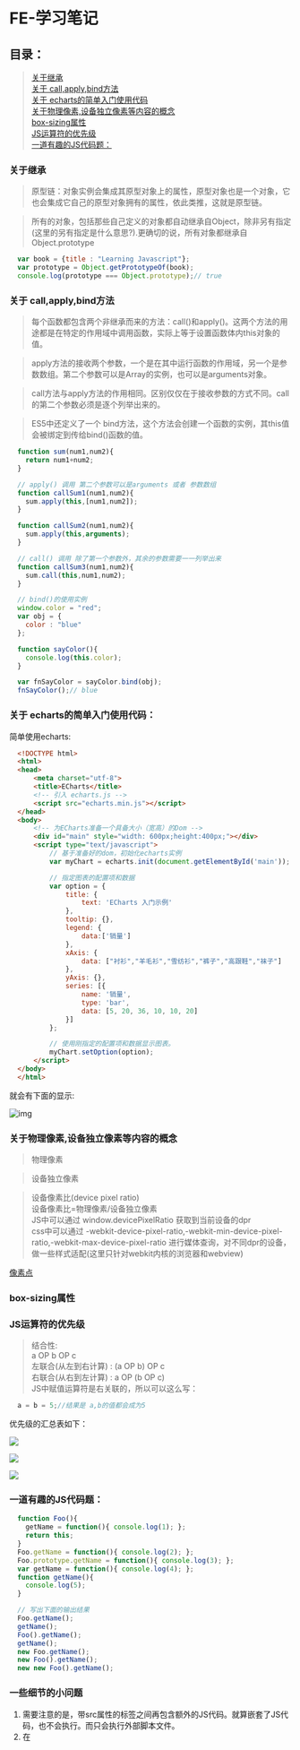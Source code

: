 # FE-学习笔记  

## 目录：
> [关于继承](#inheritance)  
> [关于 call,apply,bind方法](#call_apply_bind)  
> [关于 echarts的简单入门使用代码](#about_echarts)  
> [关于物理像素,设备独立像素等内容的概念](#about_pixel)  
> [box-sizing属性](#box_sizing)  
> [JS运算符的优先级](#operator)  
> [一道有趣的JS代码题：](#js_problem_1)

### <span id="inheritance">关于继承 </span>

> 原型链：对象实例会集成其原型对象上的属性，原型对象也是一个对象，它也会集成它自己的原型对象拥有的属性，依此类推，这就是原型链。  

> 所有的对象，包括那些自己定义的对象都自动继承自Object，除非另有指定(这里的另有指定是什么意思?).更确切的说，所有对象都继承自 Object.prototype  

```javascript  
  var book = {title : "Learning Javascript"};
  var prototype = Object.getPrototypeOf(book);
  console.log(prototype === Object.prototype);// true
```  

### <span id="call_apply_bind">关于 call,apply,bind方法</span>  

> 每个函数都包含两个非继承而来的方法：call()和apply()。这两个方法的用途都是在特定的作用域中调用函数，实际上等于设置函数体内this对象的值。  

> apply方法的接收两个参数，一个是在其中运行函数的作用域，另一个是参数数组。第二个参数可以是Array的实例，也可以是arguments对象。  

> call方法与apply方法的作用相同。区别仅仅在于接收参数的方式不同。call的第二个参数必须是逐个列举出来的。  

> ES5中还定义了一个 bind方法，这个方法会创建一个函数的实例，其this值会被绑定到传给bind()函数的值。

```javascript
  function sum(num1,num2){
    return num1+num2;
  }

  // apply() 调用 第二个参数可以是arguments 或者 参数数组
  function callSum1(num1,num2){
    sum.apply(this,[num1,num2]);
  }

  function callSum2(num1,num2){
    sum.apply(this,arguments);
  }

  // call() 调用 除了第一个参数外，其余的参数需要一一列举出来
  function callSum3(num1,num2){
    sum.call(this,num1,num2);
  }

  // bind()的使用实例
  window.color = "red";
  var obj = {
    color : "blue"
  };

  function sayColor(){
    console.log(this.color);
  }

  var fnSayColor = sayColor.bind(obj);
  fnSayColor();// blue
```  

### <span id="about_echarts">关于 echarts的简单入门使用代码：</span>   

简单使用echarts:  

```html
  <!DOCTYPE html>
  <html>
  <head>
      <meta charset="utf-8">
      <title>ECharts</title>
      <!-- 引入 echarts.js -->
      <script src="echarts.min.js"></script>
  </head>
  <body>
      <!-- 为ECharts准备一个具备大小（宽高）的Dom -->
      <div id="main" style="width: 600px;height:400px;"></div>
      <script type="text/javascript">
          // 基于准备好的dom，初始化echarts实例
          var myChart = echarts.init(document.getElementById('main'));

          // 指定图表的配置项和数据
          var option = {
              title: {
                  text: 'ECharts 入门示例'
              },
              tooltip: {},
              legend: {
                  data:['销量']
              },
              xAxis: {
                  data: ["衬衫","羊毛衫","雪纺衫","裤子","高跟鞋","袜子"]
              },
              yAxis: {},
              series: [{
                  name: '销量',
                  type: 'bar',
                  data: [5, 20, 36, 10, 10, 20]
              }]
          };

          // 使用刚指定的配置项和数据显示图表。
          myChart.setOption(option);
      </script>
  </body>
  </html>
```  

就会有下面的显示:  

![img](http://p1.bqimg.com/567571/338ce06a302e95f6.png)  

### <span id="about_pixel">关于物理像素,设备独立像素等内容的概念</span>  
> 物理像素  

> 设备独立像素  

> 设备像素比(device pixel ratio)  
> 设备像素比=物理像素/设备独立像素  
> JS中可以通过 window.devicePixelRatio 获取到当前设备的dpr  
> css中可以通过 -webkit-device-pixel-ratio,-webkit-min-device-pixel-ratio,-webkit-max-device-pixel-ratio 进行媒体查询，对不同dpr的设备，做一些样式适配(这里只针对webkit内核的浏览器和webview)  

[像素点](http://www.html-js.com/article/Mobile-terminal-H5-mobile-terminal-HD-multi-screen-adaptation-scheme%203041)  

### <span id="box_sizing">box-sizing属性</span>  

### <span id="operator">JS运算符的优先级</span>  
> 结合性:  
a OP b OP c  
左联合(从左到右计算) : (a OP b) OP c  
右联合(从右到左计算) : a OP (b OP c)  
JS中赋值运算符是右关联的，所以可以这么写：  
```javascript
  a = b = 5;//结果是 a,b的值都会成为5
```  

优先级的汇总表如下：

![](http://p1.bqimg.com/567571/1744004bd4096de5.png)  

![](http://p1.bqimg.com/567571/a9879812e0ade85e.png)  

![](http://p1.bpimg.com/567571/d86c2b0a3d7f9811.png)  


### <span id="js_problem_1">一道有趣的JS代码题：</span>  
```javascript
  function Foo(){
    getName = function(){ console.log(1); };
    return this;
  }
  Foo.getName = function(){ console.log(2); };
  Foo.prototype.getName = function(){ console.log(3); };
  var getName = function(){ console.log(4); };
  function getName(){
    console.log(5);
  }

  // 写出下面的输出结果
  Foo.getName();
  getName();
  Foo().getName();
  getName();
  new Foo.getName();
  new Foo().getName();
  new new Foo().getName();
```  

### <span id="someNotes">一些细节的小问题</span>  
1. 需要注意的是，带src属性的<script>元素不应该在其<script>和</script>标签之间再包含额外的JS代码。就算嵌套了JS代码，也不会执行。而只会执行外部脚本文件。  
2. 在<script>元素中设置defer属性，相当于告诉浏览器立即下载，但延迟执行  

### 关于ES6的新特性：  
1. let,const,以及块级作用域：  
> const比较好理解，用于定义常量  
> 箭头函数语言简洁的特点使其特别适合用於单行回调函数的定义  

2. 模板字符串：  
> 两大特点：
> - 支持变量注入  
> - 支持换行  

3. 对象字面量扩展语法:  
> 方法属性省略 function  
> 支持 __proto__ 注入  
> 同名方法属性省略语法  
> 可以动态计算的属性名称  

4. 表达式解构  

### box-sizing属性：  
> border-box情况下，元素的内边距和边框不会影响元素的宽度  
> content-box情况下，元素的内边距和边框会影响元素的宽度  

### column-count和column-gap属性  

![](http://p1.bqimg.com/567571/083163c954f0aa4b.png)  

### 深浅拷贝一个对象  
> 浅拷贝一个对象，只拷贝一个对象的顶层的非object对象  
> 深拷贝一个对象，会一层一层拷贝直到最底层  
> jquery提供一个 extend方法可以实现浅拷贝和深拷贝:  
> 1.浅拷贝:  

```javascript
  var newObj = jQuery.extend({},oldObj);
```  

> 2.深拷贝:  

```javascript
  var newObj = jQuery.extend(true,{},oldObj);
```  


### 闭包常见用法:  
Modules,模块化。模块化能够让我们定义私有的实现细节(包括变量和方法)，使他们可以不受外部环境的污染，当然同时还能对外提供API接口。  

代码示例：  

```javascript
  function User(){
    var username,password;// 闭包

    function doLogin(user,pw){
      username = user;
      password = pw;
      // 执行剩余的登录操作
    }

    var publicAPI = {
      login : doLogin
    };

    // 放回公共的API
    return publicAPI;
  }

  // 创建一个 'User' 模块的实例
  var fred = User();
  fred.login("fred","12kelvin34");
```  

以上为什么不是用 new User()而是直接用 User()，原因在于这里的User并不是作为一个类的存在，而仅仅只是一个方法而已，所以在此是直接调用这个方法，而不是用new去实例化一个对象。用new不适合，也会浪费资源  

### 记录一个题目：  
写一个traverse函数,输出所有页面中宽度和高度大于50像素的节点:  

```javascript
  function traverse(node){
    // 利用到了递归遍历子节点
    var result = [];
    node = node || document.body;
    if(node.style){
      var width = parseInt(node.style.width) || 0;
      var height = parseInt(node.style.height) || 0;
      if(width>50 && height>50){
        result.push(node);
      }
    }
    var childNodes = node.childNodes;
    if(childNodes.length>0){
      for(var i=0;i<childNodes.length;i++){
        var tempNode = childNodes[i];
        result = result.concat(traverse(tempNode));
      }
    }
    return result;
  }

```

### 关于二叉树的前序遍历和中序遍历的JAVA实现:  

```java
  /**
   * Definition for a binary tree node.
   * public class TreeNode {
   *     int val;
   *     TreeNode left;
   *     TreeNode right;
   *     TreeNode(int x) { val = x; }
   * }
   */
   public class Solution{
     //  前序遍历
     public List<Integer> preorderTraversal(TreeNode root){
       List<Integer> list = new ArrayList<>();
       Stack<ListNode> stack = new Stack<>();
       while(root != null || !stack.empty()){
         while(root != null){
           list.add(root.val);
           stack.push(root);
           root = root.left;
         }
         root = stack.pop();
         root = root.right;
       }
       return list;
     }

    //  中序遍历
    public List<Integer> inorderTraversal(TreeNode root){
      List<Integer> list = new ArrayList<>();
      Stack<ListNode> stack = new Stack<>();
      while(root != null || !stack.empty()){
        while(root != null){
          stack.push(root);
          root = root.left;
        }
        root = stack.pop();
        list.add(root.val);
        root = root.right;
      }
    }
   }
```

### webpack中的两种 代码分离(code splitting)的方式  
1. 源码分离 ---- 为了缓存和并行加载  

2. 按需分析 ---- 按需进行代码分离  

### 查找


### jquery ajax中支持的返回数据类型：  

dataType字段支持：

xml,html,script,json,jsonp,text  

### 常见浏览器端的存储技术：

cookie,WebStorage(localStorage,sessionStorage),userData,indexdDB

### 兼容性事件委托代码：  

```javascript
  document.addEventListener("click",function(e){
    e = e || window.event;
    var target = e.target || e.srcElement;
    // 需要默认事件
    e.preventDefault();
    // 阻止冒泡
    e.stopPropagation();
    // IE 下面执行下面的去取消默认事件和阻止冒泡
    //  e.returnValue = false;
    //  e.cancelBubble = true;
    switch(target):
      case : 1:
        // do something
      case : 2:
        // do something
      default:
        break;
  });
```

### JS设计模式

### 设计模式的类别(三种类别):

  - 创建型设计模式

    > 专注于处理对象创建机制

    包括：Constructor(构造器),Factory(工厂),Abstract(抽象),Prototype(原型),Singleton(单例),Builder(生成器)

  - 结构型设计模式

    > 专注于对象组合,不同对象之间建立关系

    包括：Decorator(装饰者),Facade(外观),Flyweight(享元),Adapter(适配器),Proxy(代理)

  - 行为设计模式

    > 行为模式专注于改善或简化系统中不同对象之间的通信

    包括：Iterator(迭代器),Mediator(中介者),Observer(观察者),Visitor(访问者)

### JS once function code  JS实现once函数-只执行一次的函数

```javascript 
function once(fn,context){
  var result;
  return function(){
    if(fn){
      result = fn.apply(context || this,arguments);
      fn = null;
    }
    return result;
  };
}

// use
var onlyOnce = once(function(){
  console.log("Do once!");
});

// can only do once!
onlyOnce();
onlyOnce();

```

###  Java List的使用

####  List的特点：

1. List长度可变，数组长度不可变

2. List中可以添加任何对象，包括自己定义的类

3. List是一个接口，不能直接实例化但是List下包含两个重要类ArrayList和LinkedList，需要通过ArrayList或者LinkedList才能实例化

4. 通过List.add(对象) 方法可以向集合添加任何类型的数据

5. 用List.get(索引序号) 方法从集合中取出数据  


### 准确获取屏幕的宽高尺寸

### Element.getBoundingClientRect()方法

返回元素的大小及其相对视口的位置


### 关于 callee

每一个函数又一个 arguments，arguments除了装有函数参数之外，还有一个 callee属性，这个属性是一个指针，指针指向拥有arguments对象的函数本身

下面是关于callee的一个应用示例：

典型的阶乘函数用到了递归方法：
```javascript
	function factorial(num){
		if(num<=1){
			return 1;
		}else{
			return num*factorial(num-1);
		}
	}
```

这里有一个问题就是，函数的执行与函数名耦合度太高了，为了降低函数执行与函数名字的耦合度，可以利用callee，然后解决这个问题，以后不管如何命名这个阶乘函数都可以：

```javascript
	function factorial(num){
		if(num<=1){
			return 1;
		}else{
			return num * arguments.callee(num-1);
		}
	}
```

### 关于ECMASCRIPT5 的属性类型：

ECMA5在定义只有内部才用的特性时，描述了属性的各种特征

ECMASCRIPT 中有两种属性：数据属性和访问器属性：

1.数据属性：

数据属性包含一个数据值的位置，在这个位置可以读取和写入值。数据属性有4个描述其行为的特性：

[[Configurable]]

[[Enumerable]]

[[Writable]]

[[Value]]

要修改属性默认的特性，必须使用ECMAScript 5的Object.defineProperty()方法, 该方法接收三个参数：属性所在的对象，属性的名字， 描述符对象。其中描述符对象的属性必须是：configurable,enumerable,writable和value。设置其中的一个或者多个值，可以修改对应的特性值。

2.访问器属性

访问器属性不包含数据值；它们包含一对getter和setter函数。在读取访问器属性时，会调用getter函数，这个函数负责返回有效的值。在写入访问器属性时，会调用setter函数并传入新值，这个函数负责决定如何处理数据。

访问器属性有如下4个特性：

[[Configurable]],[[Enumerable]],[[Get]],[[Set]]

访问器属性不能直接定义，必须使用Object.defineProperty()来定义。

3.定义多个属性：

方法：Object.defineProperties()


### 关于this

#### 关于this、有两个比较容易混淆、误解的地方

- Itself

很多时候 function 里面的 this 会被误解为指向function本身、实际上、这是错误的

- Its Scope

另一个比较会被误解的是、this指向的是function 的scope

### javascript 的scope

#### 什么是域

JS中、域指的是代码当前的上下文语境

#### 什么是全局域

当开始写第一行代码的时候、你正处于我们所说的全局域中、此时我们定义个变量、那它就被定义在全局域中：

```javascript
	// global scope
	var name = 'Kelvin';
```

#### 什么是本地域

本地域指那些在全局域中定义的域、一般只有一个全局域、定义在其中的每一个函数都有自己的本地域

任何定义在其他函数中的函数都有一个连接那个外部函数的本地域

```javascript
	// Scope A : Global scope out here
	var myFunc = function(){
		// Scope B : Local scope in here
	};
```

 任何属于本地域的物件对全局域都是不可见的、除非他们被暴露出去了

#### 函数域

在JS中所有的域都是并且只能被函数域所创建

#### 词法定义域

当我们在一个函数中再创建一个函数、这个内部的函数可以访问外部函数的属性、这被称为词法定义域或是闭包、有时也称作静态域

#### 域链

域链给一个已知的函数建立了作用域。

每一个被定义的函数都有自己的嵌套作用域、同时、任何被定义在其他函数中的函数都有一个本地域域连接着外部的函数、这种连接被称作链

这就是在代码中定义作用域的地方。当我们在处理一个变量的时候，JavaScript就会开始从最里层的域向外查找直到找到要找的那个变量、对象或函数。

#### 作用域和 this 关键字

每一个作用域都会根据函数的调用方式来绑定不同的this值

#### 用 call、apply和bind来改变作用域

看两个例子：

- 正常的this作用域

```javascript
	var links = document.querySelectorAll('nav li');
	for(var i=0;i<links.length;i++){
		console.log(this);// [object window]
	}	
```

- 利用call、apply来改变作用域

```javascript
	var links = document.querySelectorAll('nav li');
	for(var i=0;i < links.length;i++){
		(function(){
			console.log(this);
		}).call(links[i]);
	}
```

某些情况下请使用call或apply来执行函数、而不是像下面这样去执行：

```javascript
	myFunc();
```

使用 call或apply：

```javascript
	myFunc.call(scope);
```

#### bind() 方法

#### 私有域和公共域

很多语言都有共有域和私有域、javascript并没有这个机制、只能通过闭包来模拟

模块模式：

```javascript
	var module_1 = (function(){
		var _privateFunc = function(){};
	
		var publicFunc = function(){};

		var anotherPublicFunc = function(){};

		return {
			publicMethod : publicFuncm,
			anotherMethod : anotherPublicFunc
		}
	})();

	// call
	module_1.publicMethod();

```

#### 理解原型对象

无论什么时候、只要创建一个函数、就会根据一组特定的规则为该函数创建一个prototype属性、这个属性指向函数的原型对象

默认情况下、所有原型对象都会自动获得一个constructor（构造函数）属性、这个属性包含一个指向prototype属性所在函数的指针

相当于：function 都有一个 prototype 、prototype指向函数的原型对象、而每个原型对象都有一个constructor、它包含一个指向prototype属性所在函数的指针

#### 基于h5的上传图片组件开发思路

##### 基于FileReader和FormData.

##### 流程

1.init

初始化

2.render

渲染dom结构

3.upload

上传

#### 缩写的小技巧

- 当需要判断一个值不为null，undefined和空的时候,赋另一个值

下面是实例：

```javascript
	var a;
	var b = a || 'new';
	console.log(a);// undefined
	console.log(b);// new
	
	var c = 'old';
	var d = c || 'new';
	console.log(c);// old
	console.log(d);// old
```

#### ubuntu 下的mysql 卸载再重装

首先删除mysql:
sudo apt-get remove mysql-*
然后清理残留的数据
dpkg -l |grep ^rc|awk '{print $2}' |sudo xargs dpkg -P
它会跳出一个对话框，你选择yes就好了
然后安装mysql
sudo apt-get install mysql-client mysql-server
安装的时候会提示要设置root密码，如果你没有在卸载的时候去清理残留数据是不会提示你去设置root密码的
检查mysql是不是在运行
sudo service mysql status
一般安装完成之后都是会自动运行的。
如果没有运行你可以
sudo service mysql start
运行它

#### 执行环境及作用域

1. 执行环境定义了变量或函数有权访问的其他数据，决定了它们各自的行为

2. 每个执行环境都有一个与之关联的变量对象(环境中所有变量和函数都存在于其中)

3. 每个函数都有自己的执行环境

4. 当代码在环境中执行时，会创建变量对象的一个作用域链(scope chain)

作用域链的用途，是保证对执行环境有权访问的所有变量和函数的有序访问

#### JS没有块级作用域

if for循环等语句中的变量声明会将变量添加到当前的执行环境中

#### JS中的变量声明提升和函数提升

同一个标识符的情况下，变量声明与函数声明都会提升；函数声明会覆盖变量声明，但不会覆盖变量赋值，即：如果声明变量的同时初始化或赋值那么变量优先级高于函数。